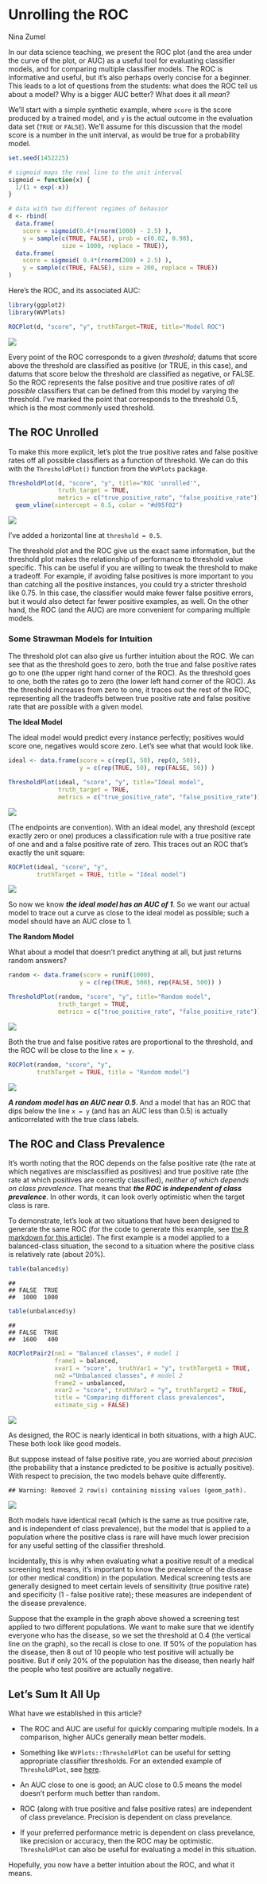 Unrolling the ROC
================
Nina Zumel

In our data science teaching, we present the ROC plot (and the area
under the curve of the plot, or AUC) as a useful tool for evaluating
classifier models, and for comparing multiple classifier models. The ROC
is informative and useful, but it’s also perhaps overly concise for a
beginner. This leads to a lot of questions from the students: what does
the ROC tell us about a model? Why is a bigger AUC better? What does it
all *mean*?

We’ll start with a simple synthetic example, where `score` is the score
produced by a trained model, and `y` is the actual outcome in the
evaluation data set (`TRUE` or `FALSE`). We’ll assume for this
discussion that the model score is a number in the unit interval, as
would be true for a probability model.

``` r
set.seed(1452225)

# sigmoid maps the real line to the unit interval
sigmoid = function(x) {
  1/(1 + exp(-x))
}

# data with two different regimes of behavior
d <- rbind(
  data.frame(
    score = sigmoid(0.4*(rnorm(1000) - 2.5) ),
    y = sample(c(TRUE, FALSE), prob = c(0.02, 0.98), 
               size = 1000, replace = TRUE)),
  data.frame(
    score = sigmoid( 0.4*(rnorm(200) + 2.5) ), 
    y = sample(c(TRUE, FALSE), size = 200, replace = TRUE))
)
```

Here’s the ROC, and its associated AUC:

``` r
library(ggplot2)
library(WVPlots)
```

``` r
ROCPlot(d, "score", "y", truthTarget=TRUE, title="Model ROC") 
```

![](UnrollingROC_files/figure-gfm/unnamed-chunk-5-1.png)<!-- -->

Every point of the ROC corresponds to a given *threshold*; datums that
score above the threshold are classified as positive (or TRUE, in this
case), and datums that score below the threshold are classified as
negative, or FALSE. So the ROC represents the false positive and true
positive rates of *all possible* classifiers that can be defined from
this model by varying the threshold. I’ve marked the point that
corresponds to the threshold 0.5, which is the most commonly used
threshold.

## The ROC Unrolled

To make this more explicit, let’s plot the true positive rates and false
positive rates off all possible classifiers as a function of threshold.
We can do this with the `ThresholdPlot()` function from the `WVPlots`
package.

``` r
ThresholdPlot(d, "score", "y", title="ROC 'unrolled'",
              truth_target = TRUE,
              metrics = c("true_positive_rate", "false_positive_rate")) +
  geom_vline(xintercept = 0.5, color = "#d95f02")
```

![](UnrollingROC_files/figure-gfm/unnamed-chunk-6-1.png)<!-- -->

I’ve added a horizontal line at `threshold = 0.5`.

The threshold plot and the ROC give us the exact same information, but
the threshold plot makes the relationship of performance to threshold
value specific. This can be useful if you are willing to tweak the
threshold to make a tradeoff. For example, if avoiding false positives
is more important to you than catching all the positive instances, you
could try a stricter threshold like 0.75. In this case, the classifier
would make fewer false positive errors, but it would also detect far
fewer positive examples, as well. On the other hand, the ROC (and the
AUC) are more convenient for comparing multiple models.

### Some Strawman Models for Intuition

The threshold plot can also give us further intuition about the ROC. We
can see that as the threshold goes to zero, both the true and false
positive rates go to one (the upper right hand corner of the ROC). As
the threshold goes to one, both the rates go to zero (the lower left
hand corner of the ROC). As the threshold increases from zero to one, it
traces out the rest of the ROC, representing all the tradeoffs between
true positive rate and false positive rate that are possible with a
given model.

**The Ideal Model**

The ideal model would predict every instance perfectly; positives would
score one, negatives would score zero. Let’s see what that would look
like.

``` r
ideal <- data.frame(score = c(rep(1, 50), rep(0, 50)),
                    y = c(rep(TRUE, 50), rep(FALSE, 50)) )

ThresholdPlot(ideal, "score", "y", title="Ideal model",
              truth_target = TRUE,
              metrics = c("true_positive_rate", "false_positive_rate")) 
```

![](UnrollingROC_files/figure-gfm/unnamed-chunk-7-1.png)<!-- -->

(The endpoints are convention). With an ideal model, any threshold
(except exactly zero or one) produces a classification rule with a true
positive rate of one and and a false positive rate of zero. This traces
out an ROC that’s exactly the unit square:

``` r
ROCPlot(ideal, "score", "y", 
        truthTarget = TRUE, title = "Ideal model")
```

![](UnrollingROC_files/figure-gfm/unnamed-chunk-8-1.png)<!-- -->

So now we know ***the ideal model has an AUC of 1***. So we want our
actual model to trace out a curve as close to the ideal model as
possible; such a model should have an AUC close to 1.

**The Random Model**

What about a model that doesn’t predict anything at all, but just
returns random answers?

``` r
random <- data.frame(score = runif(1000),
                    y = c(rep(TRUE, 500), rep(FALSE, 500)) )

ThresholdPlot(random, "score", "y", title="Random model",
              truth_target = TRUE,
              metrics = c("true_positive_rate", "false_positive_rate")) 
```

![](UnrollingROC_files/figure-gfm/unnamed-chunk-9-1.png)<!-- -->

Both the true and false positive rates are proportional to the
threshold, and the ROC will be close to the line `x = y`.

``` r
ROCPlot(random, "score", "y",
        truthTarget = TRUE, title = "Random model")
```

![](UnrollingROC_files/figure-gfm/unnamed-chunk-10-1.png)<!-- -->

***A random model has an AUC near 0.5***. And a model that has an ROC
that dips below the line `x = y` (and has an AUC less than 0.5) is
actually anticorrelated with the true class labels.

## The ROC and Class Prevalence

It’s worth noting that the ROC depends on the false positive rate (the
rate at which negatives are misclassified as positives) and true
positive rate (the rate at which positives are correctly classified),
*neither of which depends on class prevalence*. That means that ***the
ROC is independent of class prevalence***. In other words, it can look
overly optimistic when the target class is rare.

To demonstrate, let’s look at two situations that have been designed to
generate the same ROC (for the code to generate this example, see [the R
markdown for this
article](https://github.com/WinVector/WVPlots/blob/main/Examples/PickingThresholds/UnrollingROC.Rmd)).
The first example is a model applied to a balanced-class situation, the
second to a situation where the positive class is relatively rate (about
20%).

``` r
table(balanced$y)
```

    ## 
    ## FALSE  TRUE 
    ##  1000  1000

``` r
table(unbalanced$y)
```

    ## 
    ## FALSE  TRUE 
    ##  1600   400

``` r
ROCPlotPair2(nm1 = "Balanced classes", # model 1
             frame1 = balanced,
             xvar1 = "score",  truthVar1 = "y", truthTarget1 = TRUE,
             nm2 ="Unbalanced classes", # model 2
             frame2 = unbalanced,
             xvar2 = "score", truthVar2 = "y", truthTarget2 = TRUE,
             title = "Comparing different class prevalences",
             estimate_sig = FALSE)
```

![](UnrollingROC_files/figure-gfm/unnamed-chunk-12-1.png)<!-- -->

As designed, the ROC is nearly identical in both situations, with a high
AUC. These both look like good models.

But suppose instead of false positive rate, you are worried about
*precision* (the probability that a instance predicted to be positive is
actually positive). With respect to precision, the two models behave
quite differently.

    ## Warning: Removed 2 row(s) containing missing values (geom_path).

![](UnrollingROC_files/figure-gfm/unnamed-chunk-13-1.png)<!-- -->

Both models have identical recall (which is the same as true positive
rate, and is independent of class prevalence), but the model that is
applied to a population where the positive class is rare will have much
lower precision for any useful setting of the classifier threshold.

Incidentally, this is why when evaluating what a positive result of a
medical screening test means, it’s important to know the prevalence of
the disease (or other medical condition) in the population. Medical
screening tests are generally designed to meet certain levels of
sensitivity (true positive rate) and specificity (1 - false positive
rate); these measures are independent of the disease prevalence.

Suppose that the example in the graph above showed a screening test
applied to two different populations. We want to make sure that we
identify everyone who has the disease, so we set the threshold at 0.4
(the vertical line on the graph), so the recall is close to one. If 50%
of the population has the disease, then 8 out of 10 people who test
positive will actually be positive. But if only 20% of the population
has the disease, then nearly half the people who test positive are
actually negative.

## Let’s Sum It All Up

What have we established in this article?

  - The ROC and AUC are useful for quickly comparing multiple models. In
    a comparison, higher AUCs generally mean better models.

  - Something like `WVPlots::ThresholdPlot` can be useful for setting
    appropriate classifier thresholds. For an extended example of
    `ThresholdPlot`, see
    [here](https://github.com/WinVector/WVPlots/blob/main/Examples/PickingThresholds/PickingThresholds.md).

  - An AUC close to one is good; an AUC close to 0.5 means the model
    doesn’t perform much better than random.

  - ROC (along with true positive and false positive rates) are
    independent of class prevelance. Precision is dependent on class
    prevelance.

  - If your preferred performance metric is dependent on class
    prevelance, like precision or accuracy, then the ROC may be
    optimistic. `ThresholdPlot` can also be useful for evaluating a
    model in this situation.

Hopefully, you now have a better intuition about the ROC, and what it
means.
